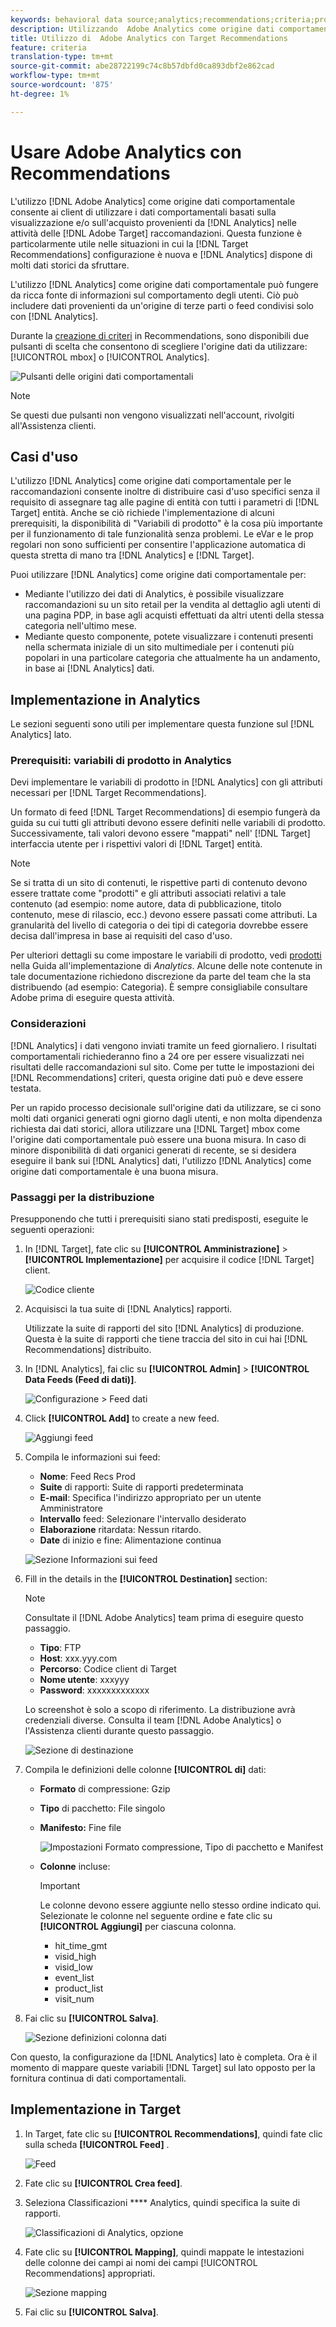 ```yaml
---
keywords: behavioral data source;analytics;recommendations;criteria;product variables
description: Utilizzando  Adobe Analytics come origine dati comportamentale, i client possono utilizzare i dati comportamentali basati sulla visualizzazione e/o sull'acquisto di Analytics in  Adobe Recommendations.
title: Utilizzo di  Adobe Analytics con Target Recommendations
feature: criteria
translation-type: tm+mt
source-git-commit: abe28722199c74c8b57dbfd0ca893dbf2e862cad
workflow-type: tm+mt
source-wordcount: '875'
ht-degree: 1%

---
```



# Usare  Adobe Analytics con Recommendations

L&#39;utilizzo [!DNL Adobe Analytics] come origine dati comportamentale consente ai client di utilizzare i dati comportamentali basati sulla visualizzazione e/o sull&#39;acquisto provenienti da [!DNL Analytics] nelle attività delle [!DNL Adobe Target] raccomandazioni. Questa funzione è particolarmente utile nelle situazioni in cui la [!DNL Target Recommendations] configurazione è nuova e [!DNL Analytics] dispone di molti dati storici da sfruttare.

L&#39;utilizzo [!DNL Analytics] come origine dati comportamentale può fungere da ricca fonte di informazioni sul comportamento degli utenti. Ciò può includere dati provenienti da un&#39;origine di terze parti o feed condivisi solo con [!DNL Analytics].

Durante la [creazione di criteri](/help/c-recommendations/c-algorithms/create-new-algorithm.md) in Recommendations, sono disponibili due pulsanti di scelta che consentono di scegliere l&#39;origine dati da utilizzare: [!UICONTROL mbox] o [!UICONTROL Analytics].

![Pulsanti delle origini dati comportamentali](/help/c-recommendations/c-algorithms/assets/behavioral-data-source.png)

>[!NOTE]
>
>Se questi due pulsanti non vengono visualizzati nell&#39;account, rivolgiti all&#39;Assistenza [](/help/cmp-resources-and-contact-information.md#reference_ACA3391A00EF467B87930A450050077C)clienti.

## Casi d&#39;uso

L&#39;utilizzo [!DNL Analytics] come origine dati comportamentale per le raccomandazioni consente inoltre di distribuire casi d&#39;uso specifici senza il requisito di assegnare tag alle pagine di entità con tutti i parametri di [!DNL Target] entità. Anche se ciò richiede l&#39;implementazione di alcuni prerequisiti, la disponibilità di &quot;Variabili di prodotto&quot; è la cosa più importante per il funzionamento di tale funzionalità senza problemi. Le eVar e le prop regolari non sono sufficienti per consentire l&#39;applicazione automatica di questa stretta di mano tra [!DNL Analytics] e [!DNL Target].

Puoi utilizzare [!DNL Analytics] come origine dati comportamentale per:

* Mediante l&#39;utilizzo dei dati di Analytics, è possibile visualizzare raccomandazioni su un sito retail per la vendita al dettaglio agli utenti di una pagina PDP, in base agli acquisti effettuati da altri utenti della stessa categoria nell&#39;ultimo mese.
* Mediante questo componente, potete visualizzare i contenuti presenti nella schermata iniziale di un sito multimediale per i contenuti più popolari in una particolare categoria che attualmente ha un andamento, in base ai [!DNL Analytics] dati.

## Implementazione in Analytics

Le sezioni seguenti sono utili per implementare questa funzione sul [!DNL Analytics] lato.

### Prerequisiti: variabili di prodotto in Analytics

Devi implementare le variabili di prodotto in [!DNL Analytics] con gli attributi necessari per [!DNL Target Recommendations].

Un formato di feed [!DNL Target Recommendations] di esempio fungerà da guida su cui tutti gli attributi devono essere definiti nelle variabili di prodotto. Successivamente, tali valori devono essere &quot;mappati&quot; nell&#39; [!DNL Target] interfaccia utente per i rispettivi valori di [!DNL Target] entità.

>[!NOTE]
>
>Se si tratta di un sito di contenuti, le rispettive parti di contenuto devono essere trattate come &quot;prodotti&quot; e gli attributi associati relativi a tale contenuto (ad esempio: nome autore, data di pubblicazione, titolo contenuto, mese di rilascio, ecc.) devono essere passati come attributi. La granularità del livello di categoria o dei tipi di categoria dovrebbe essere decisa dall&#39;impresa in base ai requisiti del caso d&#39;uso.

Per ulteriori dettagli su come impostare le variabili di prodotto, vedi [prodotti](https://docs.adobe.com/content/help/en/analytics/implementation/vars/page-vars/products.html) nella Guida all&#39;implementazione di *Analytics*. Alcune delle note contenute in tale documentazione richiedono discrezione da parte del team che la sta distribuendo (ad esempio: Categoria). È sempre consigliabile consultare  Adobe prima di eseguire questa attività.

### Considerazioni

[!DNL Analytics] i dati vengono inviati tramite un feed giornaliero. I risultati comportamentali richiederanno fino a 24 ore per essere visualizzati nei risultati delle raccomandazioni sul sito. Come per tutte le impostazioni dei [!DNL Recommendations] criteri, questa origine dati può e deve essere testata.

Per un rapido processo decisionale sull&#39;origine dati da utilizzare, se ci sono molti dati organici generati ogni giorno dagli utenti, e non molta dipendenza richiesta dai dati storici, allora utilizzare una [!DNL Target] mbox come l&#39;origine dati comportamentale può essere una buona misura. In caso di minore disponibilità di dati organici generati di recente, se si desidera eseguire il bank sui [!DNL Analytics] dati, l&#39;utilizzo [!DNL Analytics] come origine dati comportamentale è una buona misura.

### Passaggi per la distribuzione

Presupponendo che tutti i prerequisiti siano stati predisposti, eseguite le seguenti operazioni:

1. In [!DNL Target], fate clic su **[!UICONTROL Amministrazione]** > **[!UICONTROL Implementazione]** per acquisire il codice [!DNL Target] client.

   ![Codice cliente](/help/c-recommendations/c-algorithms/assets/client-code.png)

1. Acquisisci la tua suite di [!DNL Analytics] rapporti.

   Utilizzate la suite di rapporti del sito [!DNL Analytics] di produzione. Questa è la suite di rapporti che tiene traccia del sito in cui hai [!DNL Recommendations] distribuito.

1. In [!DNL Analytics], fai clic su **[!UICONTROL Admin]** > **[!UICONTROL Data Feeds (Feed di dati)]**.

   ![Configurazione > Feed dati](/help/c-recommendations/c-algorithms/assets/data-feed.png)

1. Click **[!UICONTROL Add]** to create a new feed.

   ![Aggiungi feed](/help/c-recommendations/c-algorithms/assets/add-feed.png)

1. Compila le informazioni sui feed:

   * **Nome**: Feed Recs Prod
   * **Suite** di rapporti: Suite di rapporti predeterminata
   * **E-mail**: Specifica l&#39;indirizzo appropriato per un utente Amministratore
   * **Intervallo** feed: Selezionare l&#39;intervallo desiderato
   * **Elaborazione** ritardata: Nessun ritardo.
   * **Date** di inizio e fine: Alimentazione continua

   ![Sezione Informazioni sui feed](/help/c-recommendations/c-algorithms/assets/feed-information.png)

1. Fill in the details in the **[!UICONTROL Destination]** section:

   >[!NOTE]
   > 
   >Consultate il [!DNL Adobe Analytics] team prima di eseguire questo passaggio.

   * **Tipo**: FTP
   * **Host**: xxx.yyy.com
   * **Percorso**: Codice client di Target
   * **Nome utente**: xxxyyy
   * **Password**: xxxxxxxxxxxxx

   Lo screenshot è solo a scopo di riferimento. La distribuzione avrà credenziali diverse. Consulta il team [!DNL Adobe Analytics] o l&#39;Assistenza clienti durante questo passaggio.

   ![Sezione di destinazione](/help/c-recommendations/c-algorithms/assets/destination.png)

1. Compila le definizioni delle colonne **[!UICONTROL di]** dati:

   * **Formato** di compressione: Gzip
   * **Tipo** di pacchetto:  File singolo
   * **Manifesto:** Fine file

      ![Impostazioni Formato compressione, Tipo di pacchetto e Manifest](/help/c-recommendations/c-algorithms/assets/compression.png)

   * **Colonne** incluse:

      >[!IMPORTANT]
      >
      >Le colonne devono essere aggiunte nello stesso ordine indicato qui. Selezionate le colonne nel seguente ordine e fate clic su **[!UICONTROL Aggiungi]** per ciascuna colonna.

      * hit_time_gmt
      * visid_high
      * visid_low
      * event_list
      * product_list
      * visit_num

1. Fai clic su **[!UICONTROL Salva]**.

   ![Sezione definizioni colonna dati](/help/c-recommendations/c-algorithms/assets/data-column-definitions.png)

Con questo, la configurazione da [!DNL Analytics] lato è completa. Ora è il momento di mappare queste variabili [!DNL Target] sul lato opposto per la fornitura continua di dati comportamentali.

## Implementazione in Target

1. In Target, fate clic su **[!UICONTROL Recommendations]**, quindi fate clic sulla scheda **[!UICONTROL Feed]** .

   ![Feed](/help/c-recommendations/c-algorithms/assets/feeds-tab.png)

1. Fate clic su **[!UICONTROL Crea feed]**.

1. Seleziona Classificazioni **** Analytics, quindi specifica la suite di rapporti.

   ![Classificazioni di Analytics, opzione](/help/c-recommendations/c-algorithms/assets/analytics-classifications.png)

1. Fate clic su **[!UICONTROL Mapping]**, quindi mappate le intestazioni delle colonne dei campi ai nomi dei campi [!UICONTROL Recommendations] appropriati.

   ![Sezione mapping](/help/c-recommendations/c-algorithms/assets/mapping.png)

1. Fai clic su **[!UICONTROL Salva]**.